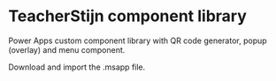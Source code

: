 # TeacherStijn component library
 Power Apps custom component library with QR code generator, popup (overlay) and menu component.

 Download and import the .msapp file.
